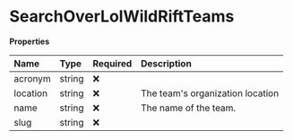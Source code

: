 # SearchOverLolWildRiftTeams

**Properties**

| Name     | Type   | Required | Description                      |
| :------- | :----- | :------- | :------------------------------- |
| acronym  | string | ❌       |                                  |
| location | string | ❌       | The team's organization location |
| name     | string | ❌       | The name of the team.            |
| slug     | string | ❌       |                                  |
